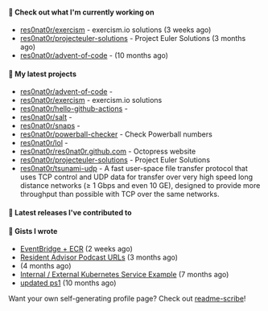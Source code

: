 #### 👷 Check out what I'm currently working on

- [res0nat0r/exercism](https://github.com/res0nat0r/exercism) - exercism.io solutions (3 weeks ago)
- [res0nat0r/projecteuler-solutions](https://github.com/res0nat0r/projecteuler-solutions) - Project Euler Solutions (3 months ago)
- [res0nat0r/advent-of-code](https://github.com/res0nat0r/advent-of-code) -  (10 months ago)

#### 🌱 My latest projects

- [res0nat0r/advent-of-code](https://github.com/res0nat0r/advent-of-code) - 
- [res0nat0r/exercism](https://github.com/res0nat0r/exercism) - exercism.io solutions
- [res0nat0r/hello-github-actions](https://github.com/res0nat0r/hello-github-actions) - 
- [res0nat0r/salt](https://github.com/res0nat0r/salt) - 
- [res0nat0r/snaps](https://github.com/res0nat0r/snaps) - 
- [res0nat0r/powerball-checker](https://github.com/res0nat0r/powerball-checker) - Check Powerball numbers
- [res0nat0r/lol](https://github.com/res0nat0r/lol) - 
- [res0nat0r/res0nat0r.github.com](https://github.com/res0nat0r/res0nat0r.github.com) - Octopress website
- [res0nat0r/projecteuler-solutions](https://github.com/res0nat0r/projecteuler-solutions) - Project Euler Solutions
- [res0nat0r/tsunami-udp](https://github.com/res0nat0r/tsunami-udp) -  A fast user-space file transfer protocol that uses TCP control and UDP data for transfer over very high speed long distance networks (≥ 1 Gbps and even 10 GE), designed to provide more throughput than possible with TCP over the same networks.

#### 🔭 Latest releases I've contributed to


#### 📓 Gists I wrote

- [EventBridge &#43; ECR](https://gist.github.com/2199102ab9a297d84bc1976d505c689b) (2 weeks ago)
- [Resident Advisor Podcast URLs](https://gist.github.com/0fea0f18791d86d997505eac6f634267) (3 months ago)
- [](https://gist.github.com/4e0213769c92dda9b5b3a61e45fb6edb) (4 months ago)
- [Internal / External Kubernetes Service Example](https://gist.github.com/fb675bb79fe8f769f7c3762254dac270) (7 months ago)
- [updated ps1](https://gist.github.com/7ddccca0f8fac4e9b1f4e745d3ff9e86) (10 months ago)

Want your own self-generating profile page? Check out [readme-scribe](https://github.com/muesli/readme-scribe)!
